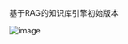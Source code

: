 基于RAG的知识库引擎初始版本

![image](https://github.com/user-attachments/assets/ea6363d6-2648-46cc-959f-ceba01f8007e)

